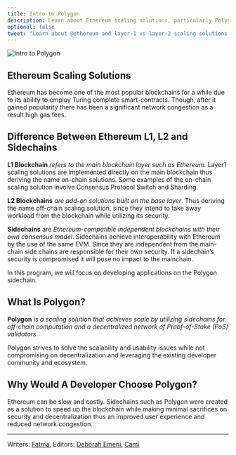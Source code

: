 ```yaml
---
title: Intro to Polygon
description: Learn about Ethereum scaling solutions, particularly Polygon, and reasons developers choose to use Polygon.
optional: false
tweet: "Learn about @ethereum and layer-1 vs layer-2 scaling solutions with #30DaysofWeb3 @womenbuildweb3 🔗"
---
```


![Intro to Polygon](https://user-images.githubusercontent.com/15064710/180661945-d3975ecb-1562-45af-9a4b-b178cd596145.png)

## Ethereum Scaling Solutions

Ethereum has become one of the most popular blockchains for a while due to its ability to employ Turing complete smart-contracts. Though, after it gained popularity there has been a significant network congestion as a result high gas fees.

## Difference Between Ethereum L1, L2 and Sidechains

**L1 Blockchain** _refers to the main blockchain layer such as Ethereum_. Layer1 scaling solutions are implemented directly on the main blockchain thus deriving the name on-chain solutions. Some examples of the on-chain scaling solution involve Consensus Protocol Switch and Sharding.

**L2 Blockchains** _are add-on solutions built on the base layer_. Thus deriving the name off-chain scaling solution, since they intend to take away workload from the blockchain while utilizing its security.

**Sidechains** are _Ethereum-compatible independent blockchains with their own consensus model_. Sidechains achieve interoperability with Ethereum by the use of the same EVM. Since they are independent from the main-chain side chains are responsible for their own security. If a sidechain’s security is compromised it will pose no impact to the mainchain.

In this program, we will focus on developing applications on the Polygon sidechain.

## What Is Polygon?

**Polygon** is _a scaling solution that achieves scale by utilizing sidechains for off-chain computation and a decentralized network of Proof-of-Stake (PoS) validators._

Polygon strives to solve the scalability and usability issues while not compromising on decentralization and leveraging the existing developer community and ecosystem.

## Why Would A Developer Choose Polygon?

Ethereum can be slow and costly. Sidechains such as Polygon were created as a solution to speed up the blockchain while making minimal sacrifices on security and decentralization thus an improved user experience and reduced network congestion.

---

Writers: [Fatma](https://twitter.com/fatima39_fatima),
Editors: [Deborah Emeni](https://twitter.com/_emeni_deborah), [Cami](https://twitter.com/camiinthisthang)
